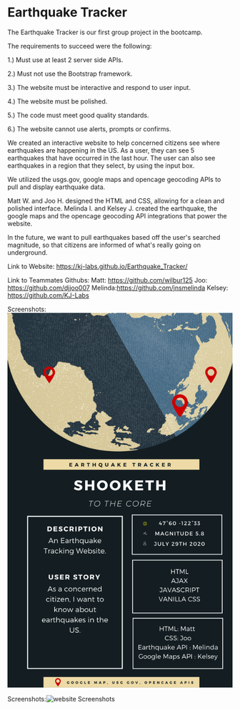 # Earthquake Tracker

The Earthquake Tracker is our first group project in the bootcamp. 

The requirements to succeed were the following: 

1.) Must use at least 2 server side APIs.

2.) Must not use the Bootstrap framework.

3.) The website must be interactive and respond to user input. 

4.) The website must be polished.

5.) The code must meet good quality standards.

6.) The website cannot use alerts, prompts or confirms. 

We created an interactive website to help concerned citizens see where earthquakes are happening in the US. As a user, they can see 5 earthquakes that have occurred in the last hour. The user can also see earthquakes in a region that they select, by using the input box. 

We utilized the usgs.gov, google maps and opencage geocoding APIs to pull and display earthquake data. 

Matt W. and Joo H. designed the HTML and CSS, allowing for a clean and polished interface. 
Melinda I. and Kelsey J. created the earthquake, the google maps and the opencage geocoding API integrations that power the website.

In the future, we want to pull earthquakes based off the user's searched magnitude, so that citizens are informed of what's really going on underground.

Link to Website: https://kj-labs.github.io/Earthquake_Tracker/

Link to Teammates Githubs: 
Matt: https://github.com/wilbur125
Joo: https://github.com/djjoo007
Melinda:https://github.com/jnsmelinda
Kelsey: https://github.com/KJ-Labs

Screenshots:![Presentation Picture](https://github.com/KJ-Labs/Earthquake_Tracker/blob/master/presentationpicture.png "Presentation Picture")

Screenshots:![website Screenshots](https://github.com/KJ-Labs/Earthquake_Tracker/blob/master/websitescreenshots.png "website Screenshots")
